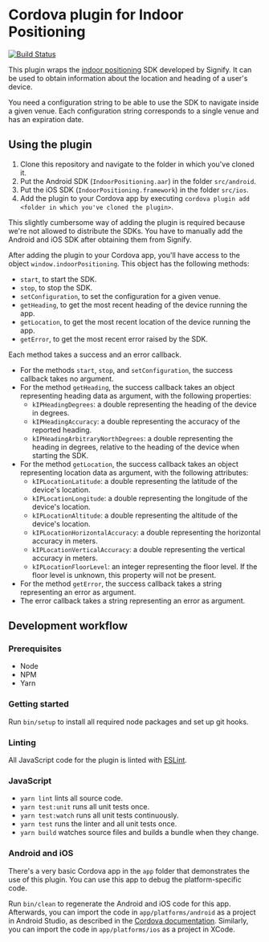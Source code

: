 # Cordova plugin for Indoor Positioning

[![Build Status](https://ci.kabisa.nl/buildStatus/icon?job=Indoor-positioning-cordova-plugin/master)](https://ci.kabisa.nl/job/Indoor-positioning-cordova-plugin/job/master/)

This plugin wraps the [indoor positioning](http://www.lighting.philips.com/main/systems/lighting-systems/indoor-positioning) SDK developed by Signify.
It can be used to obtain information about the location and heading of a user's device.

You need a configuration string to be able to use the SDK to navigate inside a given venue.
Each configuration string corresponds to a single venue and has an expiration date.

## Using the plugin

1. Clone this repository and navigate to the folder in which you've cloned it.
1. Put the Android SDK (`IndoorPositioning.aar`) in the folder `src/android`.
1. Put the iOS SDK (`IndoorPositioning.framework`) in the folder `src/ios`.
1. Add the plugin to your Cordova app by executing `cordova plugin add <folder in which you've cloned the plugin>`.

This slightly cumbersome way of adding the plugin is required because we're not allowed to distribute the SDKs.
You have to manually add the Android and iOS SDK after obtaining them from Signify.

After adding the plugin to your Cordova app, you'll have access to the object `window.indoorPositioning`.
This object has the following methods:

* `start`, to start the SDK.
* `stop`, to stop the SDK.
* `setConfiguration`, to set the configuration for a given venue.
* `getHeading`, to get the most recent heading of the device running the app.
* `getLocation`, to get the most recent location of the device running the app.
* `getError`, to get the most recent error raised by the SDK.

Each method takes a success and an error callback.

* For the methods `start`, `stop`, and `setConfiguration`, the success callback takes no argument.
* For the method `getHeading`, the success callback takes an object representing heading data as argument, with the following properties:
  * `kIPHeadingDegrees`: a double representing the heading of the device in degrees.
  * `kIPHeadingAccuracy`: a double representing the accuracy of the reported heading.
  * `kIPHeadingArbitraryNorthDegrees`: a double representing the heading in degrees,
    relative to the heading of the device when starting the SDK.
* For the method `getLocation`, the success callback takes an object representing location data as argument, with the following attributes:
  * `kIPLocationLatitude`: a double representing the latitude of the device's location.
  * `kIPLocationLongitude`: a double representing the longitude of the device's location.
  * `kIPLocationAltitude`: a double representing the altitude of the device's location.
  * `kIPLocationHorizontalAccuracy`: a double representing the horizontal accuracy in meters.
  * `kIPLocationVerticalAccuracy`: a double representing the vertical accuracy in meters.
  * `kIPLocationFloorLevel`: an integer representing the floor level.
    If the floor level is unknown, this property will not be present.
* For the method `getError`, the success callback takes a string representing an error as argument.
* The error callback takes a string representing an error as argument.

## Development workflow

### Prerequisites

* Node
* NPM
* Yarn

### Getting started

Run `bin/setup` to install all required node packages and set up git hooks.

### Linting

All JavaScript code for the plugin is linted with [ESLint](https://eslint.org/).

### JavaScript

* `yarn lint` lints all source code.
* `yarn test:unit` runs all unit tests once.
* `yarn test:watch` runs all unit tests continuously.
* `yarn test` runs the linter and all unit tests once.
* `yarn build` watches source files and builds a bundle when they change.

### Android and iOS

There's a very basic Cordova app in the `app` folder that demonstrates the use of this plugin.
You can use this app to debug the platform-specific code.

Run `bin/clean` to regenerate the Android and iOS code for this app.
Afterwards, you can import the code in `app/platforms/android` as a project in Android Studio, as described in the [Cordova documentation](https://cordova.apache.org/docs/en/latest/guide/platforms/android/index.html#opening-a-project-in-android-studio).
Similarly, you can import the code in `app/platforms/ios` as a project in XCode.
